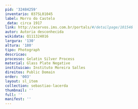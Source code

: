 ```yaml
---
pid: '32484259'
inventario: 037SL01045
label: Morro do Castelo
_data: circa 1917
link: http://acervos.ims.com.br/portals/#/detailpage/101546
autor: Autoria desconhecida
wikidata: Q111324016
largura: '130'
altura: '180'
tipo: Photograph
descricao: 
processo: Gelatin Silver Process
material: Glass Plate Negative
instituicao: Instituto Moreira Salles
direitos: Public Domain
order: '003'
layout: sl_item
collection: sebastiao-lacerda
thumbnail: ''
full: ''
manifest: ''
---
```

